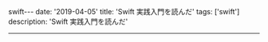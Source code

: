swift---
date: '2019-04-05'
title: 'Swift 実践入門を読んだ'
tags: ['swift']
description: 'Swift 実践入門を読んだ'

---
